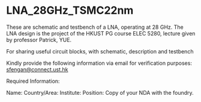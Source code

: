 # LNA_28GHz_TSMC22nm
These are schematic and testbench of a LNA, operating at 28 GHz. The LNA design is the project of the HKUST PG course ELEC 5280, lecture given by professor Patrick, YUE.

For sharing useful circuit blocks, with schematic, description and testbench

Kindly provide the following information via email for verification purposes: sfengan@connect.ust.hk

Required Information:

Name: Country/Area: Institute: Position: Copy of your NDA with the foundry.
